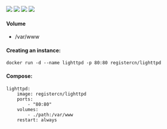 ![](https://img.shields.io/badge/Lighttpd-1.4.39-brightgreen.svg) ![](https://img.shields.io/badge/Alpine-3.4-brightgreen.svg) ![](https://img.shields.io/docker/stars/registercn/lighttpd.svg) ![](https://img.shields.io/docker/pulls/registercn/lighttpd.svg)

#### Volume

- /var/www

#### Creating an instance:

    docker run -d --name lighttpd -p 80:80 registercn/lighttpd

#### Compose:

```
lighttpd:
    image: registercn/lighttpd
    ports:
        - "80:80"
    volumes:
        - ./path:/var/www
    restart: always
```